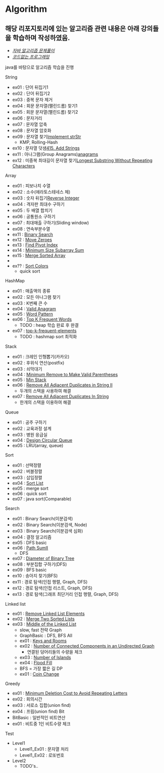 Algorithm
=============
해당 리포지토리에 있는 알고리즘 관련 내용은 아래 강의들을 학습하며 작성하였음.
-------------
- _[자바 알고리즘 문제풀이](https://www.youtube.com/channel/UCHcG02L6TSS-StkSbqVy6Fg)_
- _[코드없는 프로그래밍](https://www.youtube.com/channel/UCHcG02L6TSS-StkSbqVy6Fg)_

java를 바탕으로 알고리즘 학습을 진행

String
- ex01 : 단어 뒤집기1
- ex02 : 단어 뒤집기2
- ex03 : 중복 문자 제거
- ex04 : 회문 문자열(팰린드롬) 찾기1
- ex05 : 회문 문자열(팰린드롬) 찾기2
- ex06 : 문자거리
- ex07 : 문자열 압축
- ex08 : 문자열 암호화
- ex09 : 문자열 찾기[Implement strStr](https://leetcode.com/problems/implement-strstr/)
  - KMP, Rolling-Hash
- ex10 : 문자열 덧샘[415. Add Strings](https://leetcode.com/problems/add-strings/)
- ex11 : 아나그램(Group Anagrams)[anagrams](https://leetcode.com/problems/group-anagrams/)
- ex12 : 미중복 최대길이 문자열 찾기[Longest Substring Without Repeating Characters](https://leetcode.com/problems/longest-substring-without-repeating-characters/)

Array
- ex01 : 피보나치 수열
- ex02 : 소수(에라토스테네스 체)
- ex03 : 숫자 뒤집기[Reverse Integer](https://leetcode.com/problems/reverse-integer/)
- ex04 : 격자판 최대수 구하기
- ex05 : 두 배열 합치기
- ex06 : 공통원소 구하기
- ex07 : 최대매출 구하기(Sliding window)
- ex08 : 연속부분수열
- ex11 : [Binary Search](https://leetcode.com/problems/binary-search/)
- ex12 : [Move Zeroes](https://leetcode.com/problems/move-zeroes/)
- ex13 : [Find Pivot Index](https://leetcode.com/problems/find-pivot-index/)
- ex14 : [Minimum Size Subarray Sum](https://leetcode.com/problems/minimum-size-subarray-sum/)
- ex15 : [Merge Sorted Array](https://leetcode.com/problems/merge-sorted-array/)
- 
- ex?? : [Sort Colors](https://leetcode.com/problems/sort-colors/)
  - quick sort

HashMap
- ex01 : 매출액의 종류
- ex02 : 모든 아나그램 찾기
- ex03 : K번째 큰 수
- ex04 : [Valid Anagram](https://leetcode.com/problems/valid-anagram/)
- ex05 : [Word Pattern](https://leetcode.com/problems/word-pattern/)
- ex06 : [Top K Frequent Words](https://leetcode.com/problems/top-k-frequent-words/)
  - TODO : heap 학습 완료 후 완결
- ex07 : [top-k-frequent-elements](https://leetcode.com/problems/top-k-frequent-elements/)
  - TODO : hashmap sort 최적화

Stack
- ex01 : 크레인 인형뽑기(카카오)
- ex02 : 후위식 연산(postfix)
- ex03 : 쇠막대기
- ex04 : [Minimum Remove to Make Valid Parentheses](https://leetcode.com/problems/minimum-remove-to-make-valid-parentheses/)
- ex05 : [Min Stack](https://leetcode.com/problems/min-stack/)
- ex06 : [Remove All Adjacent Duplicates in String II](https://leetcode.com/problems/remove-all-adjacent-duplicates-in-string-ii/)
  - 두개의 스택을 사용하여 해결
- ex07 : [Remove All Adjacent Duplicates In String](https://leetcode.com/problems/remove-all-adjacent-duplicates-in-string/)
  - 한개의 스택을 이용하여 해결

Queue
- ex01 : 공주 구하기
- ex02 : 교육과정 설계
- ex03 : 병원 응급실
- ex04 : [Design Circular Queue](https://leetcode.com/problems/design-circular-queue/)
- ex05 : LRU(array, queue)

Sort
- ex01 : 선택정렬
- ex02 : 버블정렬
- ex03 : 삽입정렬
- ex04 : [Sort List](https://leetcode.com/problems/sort-list/)
- ex05 : merge sort
- ex06 : quick sort
- ex07 : java sort(Comparable)

Search
- ex01 : Binary Search(이분검색)
- ex02 : Binary Search(이분검색, Node)
- ex03 : Binary Search(이분검색 심화)
- ex04 : 결정 알고리즘
- ex05 : DFS basic
- ex06 : [Path SumII](https://leetcode.com/problems/path-sum-ii/)
  - DFS
- ex07 : [Diameter of Binary Tree](https://leetcode.com/problems/diameter-of-binary-tree/)
- ex08 : 부분집합 구하기(DFS)
- ex09 : BFS basic
- ex10 : 송아지 찾기(BFS)
- ex11 : 경로 탐색(인접 행렬, Graph, DFS)
- ex12 : 경로 탐색(인접 리스트, Graph, DFS)
- ex13 : 경로 탐색(그래프 최단거리 인접 행렬, Graph, DFS)

Linked list
- ex01 : [Remove Linked List Elements](https://leetcode.com/problems/remove-linked-list-elements/)
- ex02 : [Merge Two Sorted Lists](https://leetcode.com/problems/merge-two-sorted-lists/)
- ex03 : [Middle of the Linked List](https://leetcode.com/problems/middle-of-the-linked-list/)
  - slow, fast 전략
Graph
  - GraphBasic : DFS, BFS All
  - ex01 : [Keys and Rooms](https://leetcode.com/problems/keys-and-rooms/)
  - ex02 : [Number of Connected Components in an Undirected Graph](https://cheonhyangzhang.gitbooks.io/leetcode-solutions/content/323-number-of-connected-components-in-an-undirected-graph.html)
    - 연결된 덩어리들의 수량을 체크
  - ex03 : [Number of Islands](https://leetcode.com/problems/number-of-islands/)
  - ex04 : [Flood Fill](https://leetcode.com/problems/flood-fill/)
  - BFS = 가장 짧은 길
DP
  - ex01 : [Coin Change](https://leetcode.com/problems/coin-change/)

Greedy
  - ex01 : [Minimum Deletion Cost to Avoid Repeating Letters](https://leetcode.ca/2020-03-26-1578-Minimum-Deletion-Cost-to-Avoid-Repeating-Letters/)
  - ex02 : 회의시간
  - ex03 : 서로소 집합(union find)
  - ex04 : 프림(union find)
Bit
  - BitBasic : 일반적인 비트연산
  - ex01 : 비트중 1인 비트수량 체크

Test
  - Level1
    - Level1_Ex01 : 문자열 처리
    - Level1_Ex02 : 로또번호
  - Level2
    - TODO's..
